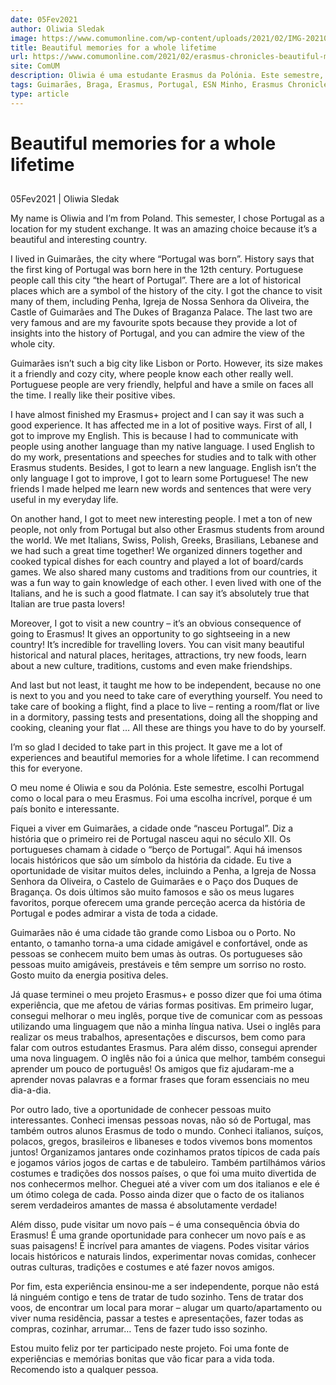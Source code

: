 ```yaml
---
date: 05Fev2021
author: Oliwia Sledak
image: https://www.comumonline.com/wp-content/uploads/2021/02/IMG-20210205-WA0005-e1612556215450.jpg
title: Beautiful memories for a whole lifetime
url: https://www.comumonline.com/2021/02/erasmus-chronicles-beautiful-memories-for-a-whole-lifetime/
site: ComUM
description: Oliwia é uma estudante Erasmus da Polónia. Este semestre, escolheu Portugal como o local para o Erasmus e revela que foi uma escolha incrível.
tags: Guimarães, Braga, Erasmus, Portugal, ESN Minho, Erasmus Chronicles
type: article
---
```



# Beautiful memories for a whole lifetime

## 

05Fev2021 | Oliwia Sledak

My name is Oliwia and I’m from Poland. This semester, I chose Portugal as a location for my student exchange. It was an amazing choice because it’s a beautiful and interesting country.

I lived in Guimarães, the city where “Portugal was born”. History says that the first king of Portugal was born here in the 12th century. Portuguese people call this city “the heart of Portugal”. There are a lot of historical places which are a symbol of the history of the city. I got the chance to visit many of them, including Penha, Igreja de Nossa Senhora da Oliveira, the Castle of Guimarães and The Dukes of Braganza Palace. The last two are very famous and are my favourite spots because they provide a lot of insights into the history of Portugal, and you can admire the view of the whole city.

Guimarães isn’t such a big city like Lisbon or Porto. However, its size makes it a friendly and cozy city, where people know each other really well. Portuguese people are very friendly, helpful and have a smile on faces all the time. I really like their positive vibes.

I have almost finished my Erasmus+ project and I can say it was such a good experience. It has affected me in a lot of positive ways. First of all, I got to improve my English. This is because I had to communicate with people using another language than my native language. I used English to do my work, presentations and speeches for studies and to talk with other Erasmus students. Besides, I got to learn a new language. English isn’t the only language I got to improve, I got to learn some Portuguese! The new friends I made helped me learn new words and sentences that were very useful in my everyday life. 

On another hand, I got to meet new interesting people. I met a ton of new people, not only from Portugal but also other Erasmus students from around the world. We met Italians, Swiss, Polish, Greeks, Brasilians, Lebanese and we had such a great time together! We organized dinners together and cooked typical dishes for each country and played a lot of board/cards games. We also shared many customs and traditions from our countries, it was a fun way to gain knowledge of each other. I even lived with one of the Italians, and he is such a good flatmate. I can say it’s absolutely true that Italian are true pasta lovers! 

Moreover, I got to visit a new country – it’s an obvious consequence of going to Erasmus! It gives an opportunity to go sightseeing in a new country! It’s incredible for travelling lovers. You can visit many beautiful historical and natural places, heritages, attractions, try new foods, learn about a new culture, traditions, customs and even make friendships. 

And last but not least, it taught me how to be independent, because no one is next to you and you need to take care of everything yourself. You need to take care of booking a flight, find a place to live – renting a room/flat or live in a dormitory, passing tests and presentations, doing all the shopping and cooking, cleaning your flat … All these are things you have to do by yourself.

I’m so glad I decided to take part in this project. It gave me a lot of experiences and beautiful memories for a whole lifetime. I can recommend this for everyone.

O meu nome é Oliwia e sou da Polónia. Este semestre, escolhi Portugal como o local para o meu Erasmus. Foi uma escolha incrível, porque é um país bonito e interessante.

Fiquei a viver em Guimarães, a cidade onde “nasceu Portugal”. Diz a história que o primeiro rei de Portugal nasceu aqui no século XII. Os portugueses chamam à cidade o “berço de Portugal”. Aqui há imensos locais históricos que são um símbolo da história da cidade. Eu tive a oportunidade de visitar muitos deles, incluindo a Penha, a Igreja de Nossa Senhora da Oliveira, o Castelo de Guimarães e o Paço dos Duques de Bragança. Os dois últimos são muito famosos e são os meus lugares favoritos, porque oferecem uma grande perceção acerca da história de Portugal e podes admirar a vista de toda a cidade.

Guimarães não é uma cidade tão grande como Lisboa ou o Porto. No entanto, o tamanho torna-a uma cidade amigável e confortável, onde as pessoas se conhecem muito bem umas às outras. Os portugueses são pessoas muito amigáveis, prestáveis e têm sempre um sorriso no rosto. Gosto muito da energia positiva deles.

Já quase terminei o meu projeto Erasmus+ e posso dizer que foi uma ótima experiência, que me afetou de várias formas positivas. Em primeiro lugar, consegui melhorar o meu inglês, porque tive de comunicar com as pessoas utilizando uma linguagem que não a minha língua nativa. Usei o inglês para realizar os meus trabalhos, apresentações e discursos, bem como para falar com outros estudantes Erasmus. Para além disso, consegui aprender uma nova linguagem. O inglês não foi a única que melhor, também consegui aprender um pouco de português! Os amigos que fiz ajudaram-me a aprender novas palavras e a formar frases que foram essenciais no meu dia-a-dia.

Por outro lado, tive a oportunidade de conhecer pessoas muito interessantes. Conheci imensas pessoas novas, não só de Portugal, mas também outros alunos Erasmus de todo o mundo. Conheci italianos, suíços, polacos, gregos, brasileiros e libaneses e todos vivemos bons momentos juntos! Organizamos jantares onde cozinhamos pratos típicos de cada país e jogamos vários jogos de cartas e de tabuleiro. Também partilhámos vários costumes e tradições dos nossos países, o que foi uma muito divertida de nos conhecermos melhor. Cheguei até a viver com um dos italianos e ele é um ótimo colega de cada. Posso ainda dizer que o facto de os italianos serem verdadeiros amantes de massa é absolutamente verdade!

Além disso, pude visitar um novo país – é uma consequência óbvia do Erasmus! É uma grande oportunidade para conhecer um novo país e as suas paisagens! É incrível para amantes de viagens. Podes visitar vários locais históricos e naturais lindos, experimentar novas comidas, conhecer outras culturas, tradições e costumes e até fazer novos amigos.

Por fim, esta experiência ensinou-me a ser independente, porque não está lá ninguém contigo e tens de tratar de tudo sozinho. Tens de tratar dos voos, de encontrar um local para morar – alugar um quarto/apartamento ou viver numa residência, passar a testes e apresentações, fazer todas as compras, cozinhar, arrumar… Tens de fazer tudo isso sozinho.

Estou muito feliz por ter participado neste projeto. Foi uma fonte de experiências e memórias bonitas que vão ficar para a vida toda. Recomendo isto a qualquer pessoa.


